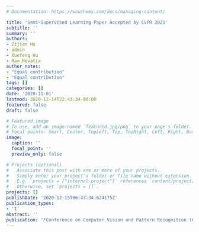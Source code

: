 ```yaml
---
# Documentation: https://wowchemy.com/docs/managing-content/

title: 'Semi-Supervised Learning Paper Accepted by CVPR 2021'
subtitle: ''
summary: ''
authors:
- Zijian Hu
- admin
- Xuefeng Hu
- Ram Nevatia
author_notes:
- "Equal contribution"
- "Equal contribution"
tags: []
categories: []
date: '2020-11-01'
lastmod: 2020-12-14T22:43:34-08:00
featured: false
draft: false

# Featured image
# To use, add an image named `featured.jpg/png` to your page's folder.
# Focal points: Smart, Center, TopLeft, Top, TopRight, Left, Right, BottomLeft, Bottom, BottomRight.
image:
  caption: ''
  focal_point: ''
  preview_only: false

# Projects (optional).
#   Associate this post with one or more of your projects.
#   Simply enter your project's folder or file name without extension.
#   E.g. `projects = ["internal-project"]` references `content/project/deep-learning/index.md`.
#   Otherwise, set `projects = []`.
projects: []
publishDate: '2020-12-15T06:43:34.624175Z'
publication_types:
- '1'
abstract: ''
publication: '*Conference on Computer Vision and Pattern Recognition (CVPR)*'
---
```

